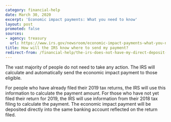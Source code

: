 ```yaml
---
category: financial-help
date: March 30, 2020
excerpt: 'Economic impact payments: What you need to know'
layout: post
promoted: false
sources:
- agency: treasury
  url: https://www.irs.gov/newsroom/economic-impact-payments-what-you-need-to-know
title: How will the IRS know where to send my payment?
redirect-from: /financial-help/the-irs-does-not-have-my-direct-deposit-information/
---
```


The vast majority of people do not need to take any action. The IRS will calculate and automatically send the economic impact payment to those eligible.

For people who have already filed their 2019 tax returns, the IRS will use this information to calculate the payment amount. For those who have not yet filed their return for 2019, the IRS will use information from their 2018 tax filing to calculate the payment. The economic impact payment will be deposited directly into the same banking account reflected on the return filed.